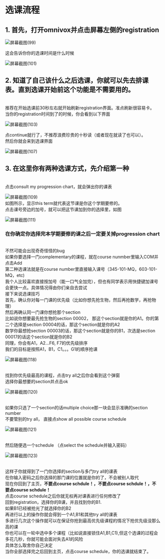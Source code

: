 # 选课流程
## 1. 首先，打开omnivox并点击屏幕左侧的registration 

![屏幕截图(99)](https://user-images.githubusercontent.com/103059897/171047653-784acde6-f9c3-46b9-a364-9f8148295acf.png)

这会告诉你你的选课时间是什么时候

![屏幕截图(101)](https://user-images.githubusercontent.com/103059897/171047999-23d3d9ef-8d0e-4732-aa30-daab017a5f33.png)

## 2. 知道了自己该什么之后选课，你就可以先去排课表。直到选课开始前这个功能是不需要用的。
<br>推荐在开始选课前30秒左右就开始刷新registration界面。准点刷新很容易卡。
<br>当你的registration时间到了的时候，你会看到以下界面

![屏幕截图(103)](https://user-images.githubusercontent.com/103059897/171048418-79374962-4ad0-4cb5-9510-988ce3a969d3.png)

点continue就行了，不推荐浪费珍贵的十秒读（或者现在就读了也可以）。
<br>然后你就会来到选课界面

![屏幕截图(107)](https://user-images.githubusercontent.com/103059897/171048837-802fdb0c-3928-4c3d-8d8b-dad229310160.png)

## 3. 在这里你有两种选课方式，先介绍第一种
<br>点击consult my progression chart，就会弹出你的课表

![屏幕截图(109)](https://user-images.githubusercontent.com/103059897/171049188-565677bf-3686-4cc9-a2af-2f6b8810c2b8.png)
<br>如图所示，显示this term就代表这节课是你这个学期要修的。
<br>点击课号旁边的加号，就可以把这节课加到你的选择里，如图

![屏幕截图(111)](https://user-images.githubusercontent.com/103059897/171049512-a8802f3b-2f68-463d-aca3-f7d95d3b0cad.png)

### 在你确定你选择完本学期要修的课之后<b>一定要关掉progression chart</b>
<br>不然可能会出现奇奇怪怪的bug
<br>如果你要选择一门complementary的课程，就在course nunmber里输入COM并点击Add
<br>第二种选课法就是在course number里直接输入课号（345-101-MQ，603-101-MQ，etc)
<br>我个人比较喜欢直接按加号（能一口气全加完），但也有同学表示用快捷键加课号会更快一点。具体情况得由你们亲自去尝试
<br>接下来说选课技巧
<br>首先，确认你对每一门课的优先级（比如你想先抢生物，然后再抢数学，再抢物理）
<br>然后再确认同一门课你想抢那个section
<br>比如说你想要最先抢生物的section 00002， 那这个section就是你的A1。你的第二个选择是section 00004的话，那这个section就是你的A2
<br>数学你最想抢section 00003的话，那这个section就是你的B1，次选是section 00017的话这个section就是你的B2
<br>同理，你会有A1，A2...F6, F7的优先级排序
<br>我们的目标是按照A1，B1，C1。。。G1的顺序抢课

![屏幕截图(118)](https://user-images.githubusercontent.com/103059897/171518585-e7f4be50-d744-4848-ab25-f1043bb2d086.png)

<br>找到你优先级最高的课程，点击try all之后你会看到这个弹窗
<br>选择你最想要的section并点击ok

![屏幕截图(120)](https://user-images.githubusercontent.com/103059897/171518742-96725ea5-8177-4951-8b25-e68ecc471062.png)

<br>如果你只选了一个section的话multiple choice那一块会显示准确的section number
<br>不要管别的try all， 直接点show all possible course schedule 

![屏幕截图(121)](https://user-images.githubusercontent.com/103059897/171519056-78ed4d3a-50a7-499e-abd6-365fd28b4b6a.png)

<br>然后随便选一个schedule （点select the schedule并输入密码）

![屏幕截图(123)](https://user-images.githubusercontent.com/103059897/171519277-343ce724-ce1e-4f20-a4ae-8a2fb9fc86b9.png)

<br>这样子你就得到了一门你选择的section与多门try all的课表
<br>在你输入密码之后你选择的那门课的位置就是你的了，不会被别人取代
<br>现在你回到了主页，<b>不要点course schdule！，不要点course schdule！，不要点course schdule！</b>
<br>点击course schedule之后你就无权再对课表进行任何修改了
<br>回到registration，选择你的B课，并且找到你的B1.
<br>如果B1已经被抢光了就选择你的B2
<br>再进行以上的操作你就会得到一个A1,B1和其他try all的课表
<br>多进行几次这个操作就可以在保证你抢到最高优先级课程的情况下抢优先级没那么高的课
<br>你也可以在一轮中选中多个课程（比如说直接锁住A1,B1,C1),但这个选课的过程会多花几秒，你就可能会面对失去A1的风险
<br>具体怎么取舍你自己决定
<br>当你全部选择完之后回到主页，点击course schedule，你的选课就结束了。


